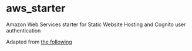 # aws_starter
Amazon Web Services starter for Static Website Hosting and Cognito user authentication

Adapted from [the following](https://github.com/nrao57/AWS-Cognito-Tutorials)
